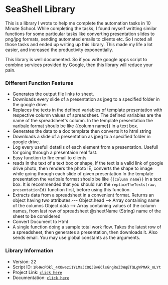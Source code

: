 # SeaShell Library

This is a library I wrote to help me complete the automation tasks in 10 Minute School. While completing the tasks, I found myself writting similar functions
for some particular tasks like converting presentation slides to png/jpg formats, sending automated emails to clients etc. So I noted all those tasks and ended
up writing up this library. This made my life a lot easier, and increased the productivity exponentially.

This library is well documented. So if you write google apps script to combine services provided by Google, then this library will reduce your pain.

### Different Function Features

 * Generates the output file links to sheet.
 * Downloads every slide of a presentation as jpeg to a specified folder in the google drive.
 * Replaces the texts in the defined variables of template presentation with respective column values of spreadsheet. The defined variables are the name of the spreadsheet's column. In the template presentation the varibale format shoulb be like {{column name}} in a text box.
 * Generates the data to a doc template then converts it to html string
 * Downloads a slide of a presentation as jpeg to a specified folder in google drive.
 * Log every usefull detatils of each element from a presentation. Usefull for going through a presentaion real fast.
 * Easy function to fire email to clients
 *  reads in the text of a text box or shape, If the text is a valid link of google drive photo, then renders the photo IE, converts the shape to image while going through each slide of given presentation In the template presentation the varibale format shoulb be like `{{column name}}` in a text box. It is recommended that you should run the `replaceTheTexts(raw, presentationId)` function first, before using this function.
 *  Extracts data from a spreadsheet in a convenient format. Returns an object having two attributes.--- Object.head --> Array containing name of the columns Object.data --> Array containing values of the column names, from last row of spreadsheet @sheetName {String} name of the sheet to be considered
 *  Convert Document to Html
 *  A single function doing a sample total work flow. Takes the latest row of a spreadsheet, then generates a presentation, then downloads it. Also sends email. You may use global constants as the arguments.

### Library Information

  * Version: 22
  * Script ID: `1RHAcPDkl_4XOwezi1YLMsJCOQJBv6ClsGngRoZ3WqETQLgWPMAk_mLYt`
  * Project Link: [`click here`](https://script.google.com/d/1RHAcPDkl_4XOwezi1YLMsJCOQJBv6ClsGngRoZ3WqETQLgWPMAk_mLYt/edit?usp=sharing)
  * Documentation: [`click here`](https://script.google.com/macros/library/d/1RHAcPDkl_4XOwezi1YLMsJCOQJBv6ClsGngRoZ3WqETQLgWPMAk_mLYt/22)

